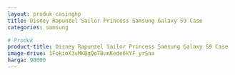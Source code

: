 ```yaml
---
layout: produk-casinghp
title: Disney Rapunzel Sailor Princess Samsung Galaxy S9 Case
categories: samsung

# Produk
product-title: Disney Rapunzel Sailor Princess Samsung Galaxy S9 Case
image-drive: 1FokioX3uMKBgQoTBunKede6kYF_yrSaa
harga: 90000
---
```

